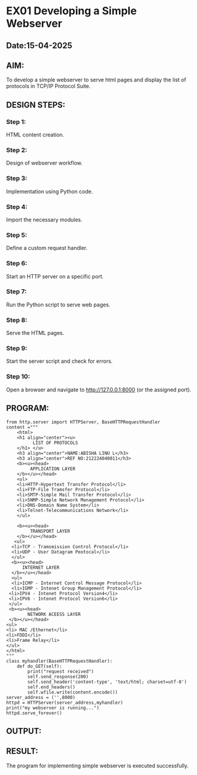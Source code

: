 # EX01 Developing a Simple Webserver
## Date:15-04-2025

## AIM:
To develop a simple webserver to serve html pages and display the list of protocols in TCP/IP Protocol Suite.

## DESIGN STEPS:
### Step 1: 
HTML content creation.

### Step 2:
Design of webserver workflow.

### Step 3:
Implementation using Python code.

### Step 4:
Import the necessary modules.

### Step 5:
Define a custom request handler.

### Step 6:
Start an HTTP server on a specific port.

### Step 7:
Run the Python script to serve web pages.

### Step 8:
Serve the HTML pages.

### Step 9:
Start the server script and check for errors.

### Step 10:
Open a browser and navigate to http://127.0.0.1:8000 (or the assigned port).

## PROGRAM:
```
from http.server import HTTPServer, BaseHTTPRequestHandler
content ="""
    <html>
    <h1 align="center"><u>
          LIST OF PROTOCOLS
    </h1> </u>
    <h3 align="center">NAME:ABISHA LINU L</h3>
    <h3 align="center">REF NO:212224040011</h3>
    <b><u><head>
         APPLICATION LAYER
    </b></u></head> 
    <ul>
    <li>HTTP-Hypertext Transfer Protocol</li>
    <li>FTP-File Tramsfer Protocol</li>
    <li>SMTP-Simple Mail Transfer Protocol</li>
    <li>SNMP-Simple Network Management Protocol</li>
    <li>DNS-Domain Name System</li>
    <li>Telnet-Telecommunications Network</li>
    </ul>

    <b><u><head>
         TRANSPORT LAYER
    </b></u></head> 
   <ul>
  <li>TCP - Tramsmission Control Protocol</li>
  <li>UDP - User Datagram Peotocal</li>
  </ul>
  <b><u><head>
      INTERNET LAYER
  </b></u></head> 
  <ul>
  <li>ICMP - Internet Control Message Protocol</li>
  <li>IGMP - Intenet Group Management Protocol</li>
 <li>IPV4 - Intenet Protocol Version4</li>
 <li>IPV6 - Intenet Protocol Version6</li>
 </ul>
 <b><u><head>
        NETWORK ACEESS LAYER
 </b></u></head> 
<ul>
<li> MAC /Ethernet</li>
<li>FDDI</li>
<li>Frame Relay</li>
</ul>
</html>
"""
class myhandler(BaseHTTPRequestHandler):
    def do_GET(self):
        print("request received")
        self.send_response(200)
        self.send_header('content-type', 'text/html; charset=utf-8')
        self.end_headers()
        self.wfile.write(content.encode())
server_address = ('',8000)
httpd = HTTPServer(server_address,myhandler)
print("my webserver is running...")
httpd.serve_forever()

```

## OUTPUT:


## RESULT:
The program for implementing simple webserver is executed successfully.
